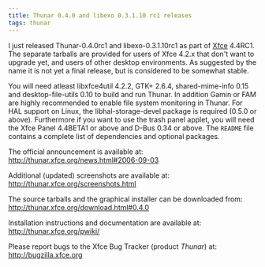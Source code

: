 ```yaml
---
title: Thunar 0.4.0 and libexo 0.3.1.10 rc1 releases
tags: thunar
---
```


I just released Thunar-0.4.0rc1 and libexo-0.3.1.10rc1 as part of <a href="http://www.xfce.org/">Xfce</a> 4.4RC1. The separate tarballs are provided for users of Xfce 4.2.x that don't want to upgrade yet, and users of other desktop environments. As suggested by the name it is not yet a final release, but is considered to be somewhat stable.

You will need atleast libxfce4util 4.2.2, GTK+ 2.6.4, shared-mime-info 0.15 and desktop-file-utils 0.10 to build and run Thunar. In addition Gamin or FAM are highly recommended to enable file system monitoring in Thunar. For HAL support on Linux, the libhal-storage-devel package is required (0.5.0 or above). Furthermore if you want to use the trash panel applet, you will need the Xfce Panel 4.4BETA1 or above and D-Bus 0.34 or above. The <code>README</code> file contains a complete list of dependencies and optional packages.

The official announcement is available at: <http://thunar.xfce.org/news.html#2006-09-03>

Additional (updated) screenshots are available at: <http://thunar.xfce.org/screenshots.html>

The source tarballs and the graphical installer can be downloaded from: <http://thunar.xfce.org/download.html#0.4.0>

Installation instructions and documentation are available at: <http://thunar.xfce.org/pwiki/>

Please report bugs to the Xfce Bug Tracker (product _Thunar_) at: <http://bugzilla.xfce.org>
